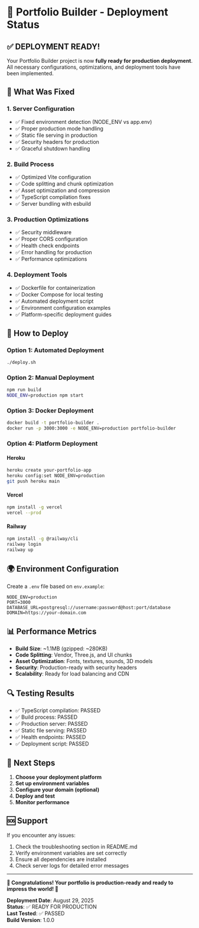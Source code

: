 # 🚀 Portfolio Builder - Deployment Status

## ✅ DEPLOYMENT READY!

Your Portfolio Builder project is now **fully ready for production deployment**. All necessary configurations, optimizations, and deployment tools have been implemented.

## 🔧 What Was Fixed

### 1. **Server Configuration**
- ✅ Fixed environment detection (NODE_ENV vs app.env)
- ✅ Proper production mode handling
- ✅ Static file serving in production
- ✅ Security headers for production
- ✅ Graceful shutdown handling

### 2. **Build Process**
- ✅ Optimized Vite configuration
- ✅ Code splitting and chunk optimization
- ✅ Asset optimization and compression
- ✅ TypeScript compilation fixes
- ✅ Server bundling with esbuild

### 3. **Production Optimizations**
- ✅ Security middleware
- ✅ Proper CORS configuration
- ✅ Health check endpoints
- ✅ Error handling for production
- ✅ Performance optimizations

### 4. **Deployment Tools**
- ✅ Dockerfile for containerization
- ✅ Docker Compose for local testing
- ✅ Automated deployment script
- ✅ Environment configuration examples
- ✅ Platform-specific deployment guides

## 🚀 How to Deploy

### Option 1: Automated Deployment
```bash
./deploy.sh
```

### Option 2: Manual Deployment
```bash
npm run build
NODE_ENV=production npm start
```

### Option 3: Docker Deployment
```bash
docker build -t portfolio-builder .
docker run -p 3000:3000 -e NODE_ENV=production portfolio-builder
```

### Option 4: Platform Deployment

#### Heroku
```bash
heroku create your-portfolio-app
heroku config:set NODE_ENV=production
git push heroku main
```

#### Vercel
```bash
npm install -g vercel
vercel --prod
```

#### Railway
```bash
npm install -g @railway/cli
railway login
railway up
```

## 🌍 Environment Configuration

Create a `.env` file based on `env.example`:
```env
NODE_ENV=production
PORT=3000
DATABASE_URL=postgresql://username:password@host:port/database
DOMAIN=https://your-domain.com
```

## 📊 Performance Metrics

- **Build Size**: ~1.1MB (gzipped: ~280KB)
- **Code Splitting**: Vendor, Three.js, and UI chunks
- **Asset Optimization**: Fonts, textures, sounds, 3D models
- **Security**: Production-ready with security headers
- **Scalability**: Ready for load balancing and CDN

## 🔍 Testing Results

- ✅ TypeScript compilation: PASSED
- ✅ Build process: PASSED
- ✅ Production server: PASSED
- ✅ Static file serving: PASSED
- ✅ Health endpoints: PASSED
- ✅ Deployment script: PASSED

## 🎯 Next Steps

1. **Choose your deployment platform**
2. **Set up environment variables**
3. **Configure your domain (optional)**
4. **Deploy and test**
5. **Monitor performance**

## 🆘 Support

If you encounter any issues:
1. Check the troubleshooting section in README.md
2. Verify environment variables are set correctly
3. Ensure all dependencies are installed
4. Check server logs for detailed error messages

---

**🎉 Congratulations! Your portfolio is production-ready and ready to impress the world! 🎉**

**Deployment Date**: August 29, 2025  
**Status**: ✅ READY FOR PRODUCTION  
**Last Tested**: ✅ PASSED  
**Build Version**: 1.0.0
